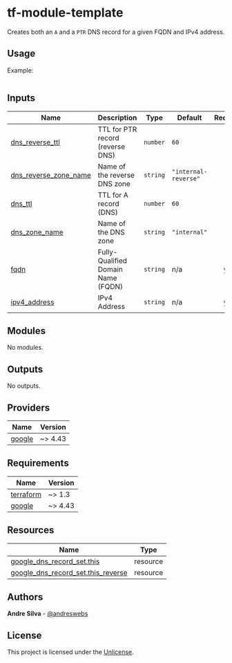 # tf-module-template

Creates both an `A` and a `PTR` DNS record for a given FQDN and IPv4 address.

[//]: # (BEGIN_TF_DOCS)


## Usage

Example:

```hcl

```



## Inputs

| Name | Description | Type | Default | Required |
|------|-------------|------|---------|:--------:|
| <a name="input_dns_reverse_ttl"></a> [dns\_reverse\_ttl](#input\_dns\_reverse\_ttl) | TTL for PTR record (reverse DNS) | `number` | `60` | no |
| <a name="input_dns_reverse_zone_name"></a> [dns\_reverse\_zone\_name](#input\_dns\_reverse\_zone\_name) | Name of the reverse DNS zone | `string` | `"internal-reverse"` | no |
| <a name="input_dns_ttl"></a> [dns\_ttl](#input\_dns\_ttl) | TTL for A record (DNS) | `number` | `60` | no |
| <a name="input_dns_zone_name"></a> [dns\_zone\_name](#input\_dns\_zone\_name) | Name of the DNS zone | `string` | `"internal"` | no |
| <a name="input_fqdn"></a> [fqdn](#input\_fqdn) | Fully-Qualified Domain Name (FQDN) | `string` | n/a | yes |
| <a name="input_ipv4_address"></a> [ipv4\_address](#input\_ipv4\_address) | IPv4 Address | `string` | n/a | yes |

## Modules

No modules.

## Outputs

No outputs.

## Providers

| Name | Version |
|------|---------|
| <a name="provider_google"></a> [google](#provider\_google) | ~> 4.43 |

## Requirements

| Name | Version |
|------|---------|
| <a name="requirement_terraform"></a> [terraform](#requirement\_terraform) | ~> 1.3 |
| <a name="requirement_google"></a> [google](#requirement\_google) | ~> 4.43 |

## Resources

| Name | Type |
|------|------|
| [google_dns_record_set.this](https://registry.terraform.io/providers/hashicorp/google/latest/docs/resources/dns_record_set) | resource |
| [google_dns_record_set.this_reverse](https://registry.terraform.io/providers/hashicorp/google/latest/docs/resources/dns_record_set) | resource |

[//]: # (END_TF_DOCS)

## Authors

**Andre Silva** - [@andreswebs](https://github.com/andreswebs)

## License

This project is licensed under the [Unlicense](UNLICENSE.md).
